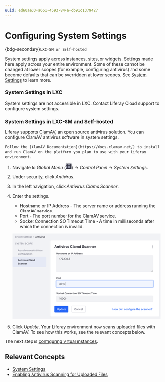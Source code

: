 ```yaml
---
uuid: ed60ae33-a661-4593-844a-cb91c1379427
---
```

# Configuring System Settings

{bdg-secondary}`LXC-SM or Self-hosted`

System settings apply across instances, sites, or widgets. Settings made here apply across your entire environment. Some of these cannot be changed at lower scopes (for example, configuring antivirus) and some become defaults that can be overridden at lower scopes. See [System Settings](https://learn.liferay.com/en/w/dxp/system-administration/configuring-liferay/system-settings) to learn more.

### System Settings in LXC

System settings are not accessible in LXC. Contact Liferay Cloud support to configure system settings.

### System Settings in LXC-SM and Self-hosted

Liferay supports [ClamAV](https://www.clamav.net/), an open source antivirus solution. You can configure ClamAV antivirus software in system settings.

```{note}
Follow the [ClamAV Documentation](https://docs.clamav.net/) to install and run ClamAV on the platform you plan to use with your Liferay environment.
```

1. Navigate to _Global Menu_ (![Global Menu](../../images/icon-applications-menu.png)) &rarr; _Control Panel_ &rarr; _System Settings_. 

1. Under security, click _Antivirus_.

1. In the left navigation, click _Antivirus Clamd Scanner_.

1. Enter the settings.

   * Hostname or IP Address - The server name or address running the ClamAV service. 
   * Port - The port number for the ClamAV service.
   * Socket Connection SO Timeout Time - A time in milliseconds after which the connection is invalid.

   ![Enter the settings of your ClamAV environment.](./configuring-system-settings/images/01.png)

1. Click _Update_. Your Liferay environment now scans uploaded files with ClamAV. To see how this works, see the relevant concepts below. 

The next step is [configuring virtual instances](./configuring-virtual-instances.md).

## Relevant Concepts

- [System Settings](https://learn.liferay.com/en/w/dxp/system-administration/configuring-liferay/system-settings)
- [Enabling Antivirus Scanning for Uploaded Files](https://learn.liferay.com/en/w/dxp/system-administration/file-storage/enabling-antivirus-scanning-for-uploaded-files)
